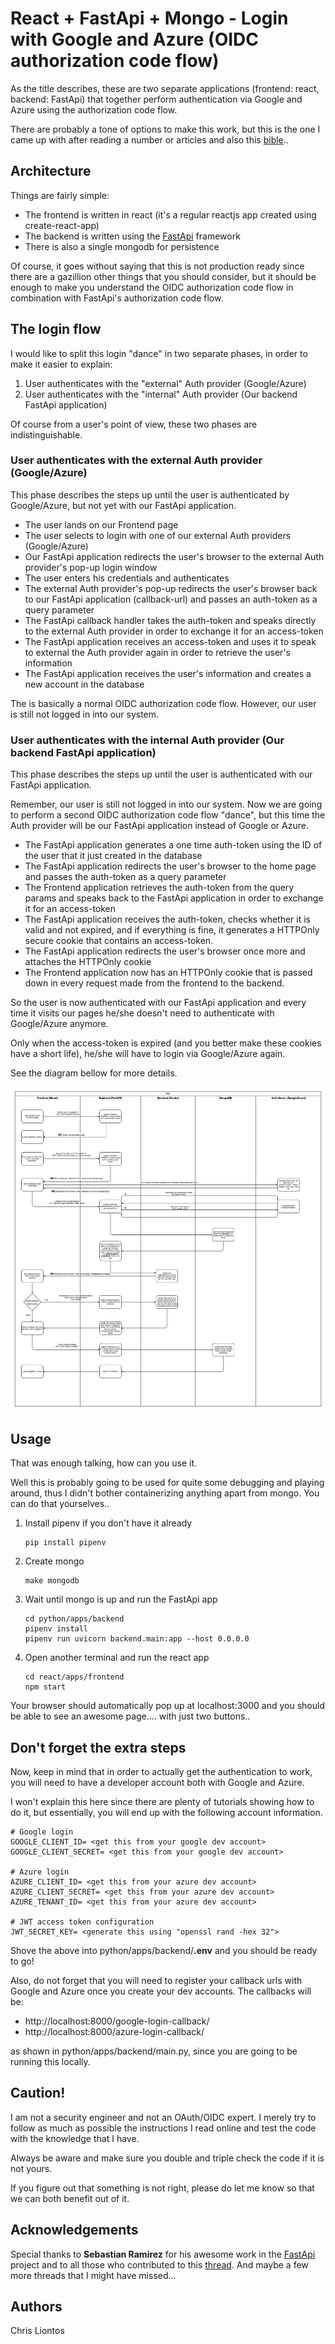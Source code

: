 # React + FastApi + Mongo - Login with Google and Azure (OIDC authorization code flow)

As the title describes, these are two separate applications (frontend: react, backend: FastApi) that together perform authentication via Google and Azure using the authorization code flow.

There are probably a tone of options to make this work, but this is the one I came up with after reading a number or articles and also this [bible](https://github.com/tiangolo/fastapi/issues/12)..

## Architecture

Things are fairly simple:
* The frontend is written in react (it's a regular reactjs app created using create-react-app)
* The backend is written using the [FastApi](https://fastapi.tiangolo.com/) framework
* There is also a single mongodb for persistence

Of course, it goes without saying that this is not production ready since there are a gazillion other things that you should consider, but it should be enough to make you understand the OIDC authorization code flow in combination with FastApi's authorization code flow.

## The login flow

I would like to split this login "dance" in two separate phases, in order to make it easier to explain:
1. User authenticates with the "external" Auth provider (Google/Azure)
2. User authenticates with the "internal" Auth provider (Our backend FastApi application)

Of course from a user's point of view, these two phases are indistinguishable.

### User authenticates with the external Auth provider (Google/Azure)
This phase describes the steps up until the user is authenticated by Google/Azure, but not yet with our FastApi application.
* The user lands on our Frontend page
* The user selects to login with one of our external Auth providers (Google/Azure)
* Our FastApi application redirects the user's browser to the external Auth provider's pop-up login window
* The user enters his credentials and authenticates
* The external Auth provider's pop-up redirects the user's browser back to our FastApi application (callback-url) and passes an auth-token as a query parameter
* The FastApi callback handler takes the auth-token and speaks directly to the external Auth provider in order to exchange it for an access-token
* The FastApi application receives an access-token and uses it to speak to external the Auth provider again in order to retrieve the user's information
* The FastApi application receives the user's information and creates a new account in the database

The is basically a normal OIDC authorization code flow. However, our user is still not logged in into our system.

### User authenticates with the internal Auth provider (Our backend FastApi application)
This phase describes the steps up until the user is authenticated with our FastApi application.

Remember, our user is still not logged in into our system. Now we are going to perform a second OIDC authorization code flow "dance", but this time the Auth provider will be our FastApi application instead of Google or Azure.

* The FastApi application generates a one time auth-token using the ID of the user that it just created in the database
* The FastApi application redirects the user's browser to the home page and passes the auth-token as a query parameter
* The Frontend application retrieves the auth-token from the query params and speaks back to the FastApi application in order to exchange it for an access-token
* The FastApi application receives the auth-token, checks whether it is valid and not expired, and if everything is fine, it generates a HTTPOnly secure cookie that contains an access-token.
* The FastApi application redirects the user's browser once more and attaches the HTTPOnly cookie
* The Frontend application now has an HTTPOnly cookie that is passed down in every request made from the frontend to the backend.

So the user is now authenticated with our FastApi application and every time it visits our pages he/she doesn't need to authenticate with Google/Azure anymore.

Only when the access-token is expired (and you better make these cookies have a short life), he/she will have to login via Google/Azure again.

See the diagram bellow for more details.

![login](images/Login.jpg)

## Usage

That was enough talking, how can you use it.

Well this is probably going to be used for quite some debugging and playing around, thus I didn't bother containerizing anything apart from mongo. You can do that yourselves..

1. Install pipenv if you don't have it already
	```
	pip install pipenv
	```

2. Create mongo
	```
	make mongodb
	```

3. Wait until mongo is up and run the FastApi app
	```
	cd python/apps/backend
	pipenv install
	pipenv run uvicorn backend.main:app --host 0.0.0.0
	```

4. Open another terminal and run the react app
	```
	cd react/apps/frontend
	npm start
	```

Your browser should automatically pop up at localhost:3000 and you should be able to see an awesome page.... with just two buttons..

## Don't forget the extra steps

Now, keep in mind that in order to actually get the authentication to work, you will need to have a developer account both with Google and Azure.

I won't explain this here since there are plenty of tutorials showing how to do it, but essentially, you will end up with the following account information.

```
# Google login
GOOGLE_CLIENT_ID= <get this from your google dev account>
GOOGLE_CLIENT_SECRET= <get this from your google dev account>

# Azure login
AZURE_CLIENT_ID= <get this from your azure dev account>
AZURE_CLIENT_SECRET= <get this from your azure dev account>
AZURE_TENANT_ID= <get this from your azure dev account>

# JWT access token configuration
JWT_SECRET_KEY= <generate this using "openssl rand -hex 32">
```

Shove the above into  python/apps/backend/**.env** and you should be ready to go!

Also, do not forget that you will need to register your callback urls with Google and Azure once you create your dev accounts. The callbacks will be:
* http://localhost:8000/google-login-callback/
* http://localhost:8000/azure-login-callback/

as shown in python/apps/backend/main.py, since you are going to be running this locally.

## Caution!

I am not a security engineer and not an OAuth/OIDC expert. I merely try to follow as much as possible the instructions I read online and test the code with the knowledge that I have.

Always be aware and make sure you double and triple check the code if it is not yours.

If you figure out that something is not right, please do let me know so that we can both benefit out of it.

## Acknowledgements
Special thanks to **Sebastian Ramirez** for his awesome work in the [FastApi](https://fastapi.tiangolo.com/) project and to all those who contributed to this [thread](https://github.com/tiangolo/fastapi/issues/12). And maybe a few more threads that I might have missed...

## Authors
Chris Liontos
